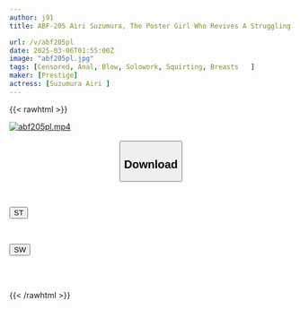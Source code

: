 ```yaml
---
author: j91
title: ABF-205 Airi Suzumura, The Poster Girl Who Revives A Struggling Public Bathhouse With Her Peach Butt

url: /v/abf205pl
date: 2025-03-06T01:55:00Z
image: "abf205pl.jpg"
tags: [Censored, Anal, Blow, Solowork, Squirting, Breasts	]
maker: [Prestige]
actress: [Suzumura Airi ]
---
```



{{< rawhtml >}}

<div class="video" data-videoid="7GLM83379QUA7vR">
    <a href="javascript:;">
        <img src="/v/abf205pl/abf205pl.jpg" width="WIDTH" height="HEIGHT" alt="abf205pl.mp4" loading="lazy">
    </a>
</div>

<script type="text/javascript" src="https://j91.asia/asset/on-demand-st.js"></script>

<br>
  <link rel="stylesheet" href="https://j91.asia/asset/bs5.css">
  
  <center>
  <button class="btn btn-primary" type="button" data-bs-toggle="collapse" data-bs-target=".multi-collapse" aria-expanded="false" aria-controls="multiCollapseExample1 multiCollapseExample2"><h2>Download</h2></button></center>
</p>
<div class="row">
  <div class="col">
    <div class="collapse multi-collapse" id="multiCollapseExample1">
      <div class="card card-body">
	      	      <br>
<div class="buttons">  
<p><a href="/v/abf205pl/st.html" target="_blank"><button class="btn-hover color-3"><i class="fa fa-download"></i> ST</button></a></p></div>
    </div>
  </div>
</div>
  <div class="col">
    <div class="collapse multi-collapse" id="multiCollapseExample2">
      <div class="card card-body">
	      <br>
<div class="buttons">
<p><a href="/v/abf205pl/sw.html" target="_blank"><button class="btn-hover color-2"><i class="fa fa-download"></i> SW</button></a></p></div>
<br><br>
      </div>
    </div>
  </div>
</div>

{{< /rawhtml >}}